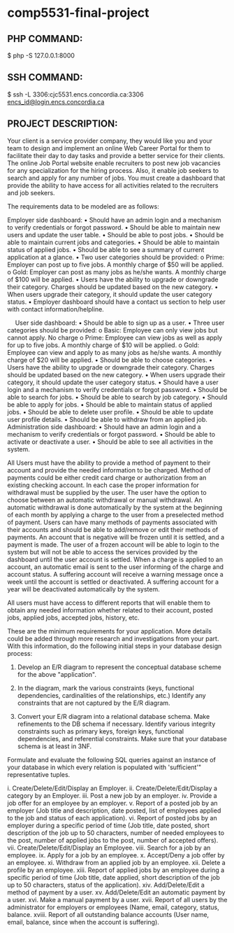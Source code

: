 # comp5531-final-project

## PHP COMMAND:

$ php -S 127.0.0.1:8000

## SSH COMMAND:

$ ssh -L 3306:cjc5531.encs.concordia.ca:3306 encs_id@login.encs.concordia.ca

## PROJECT DESCRIPTION:

Your client is a service provider company, they would like you and your team to design and implement an online Web Career Portal for them to facilitate their day to day tasks and provide a better service for their clients. The online Job Portal website enable recruiters to post new job vacancies for any specialization for the hiring process. Also, it enable job seekers to search and apply for any number of jobs. You must create a dashboard that provide the ability to have access for all activities related to the recruiters and job seekers.

The requirements data to be modeled are as follows:

Employer side dashboard:
•	Should have an admin login and a mechanism to verify credentials or forgot password.
•	Should be able to maintain new users and update the user table.
•	Should be able to post jobs.
•	Should be able to maintain current jobs and categories.
•	Should be able to maintain status of applied jobs.
•	Should be able to see a summary of current application at a glance.
•	Two user categories should be provided: 
o	Prime: Employer can post up to five jobs. A monthly charge of $50 will be applied.
o	Gold: Employer can post as many jobs as he/she wants. A monthly charge of $100 will be applied.
•	Users have the ability to upgrade or downgrade their category. Charges should be updated based on the new category.
•	When users upgrade their category, it should update the user category status.
•	Employer dashboard should have a contact us section to help user with contact information/helpline.

 
User side dashboard:
•	Should be able to sign up as a user.
•	Three user categories should be provided: 
o	Basic: Employee can only view jobs but cannot apply. No charge
o	Prime: Employee can view jobs as well as apply for up to five jobs. A monthly charge of $10 will be applied.
o	Gold: Employee can view and apply to as many jobs as he/she wants. A monthly charge of $20 will be applied.
•	Should be able to choose categories.
•	Users have the ability to upgrade or downgrade their category. Charges should be updated based on the new category.
•	When users upgrade their category, it should update the user category status.
•	Should have a user login and a mechanism to verify credentials or forgot password.
•	Should be able to search for jobs.
•	Should be able to search by job category.
•	Should be able to apply for jobs.
•	Should be able to maintain status of applied jobs.
•	Should be able to delete user profile.
•	Should be able to update user profile details.
•	Should be able to withdraw from an applied job. 
Administration side dashboard:
•	Should have an admin login and a mechanism to verify credentials or forgot password.
•	Should be able to activate or deactivate a user.
•	Should be able to see all activities in the system.

All Users must have the ability to provide a method of payment to their account and provide the needed information to be charged. Method of payments could be either credit card charge or authorization from an existing checking account. In each case the proper information for withdrawal must be supplied by the user. The user have the option to choose between an automatic withdrawal or manual withdrawal.  An automatic withdrawal is done automatically by the system at the beginning of each month by applying a charge to the user from a preselected method of payment. Users can have many methods of payments associated with their accounts and should be able to add/remove or edit their methods of payments. An account that is negative will be frozen until it is settled, and a payment is made.  The user of a frozen account will be able to login to the system but will not be able to access the services provided by the dashboard until the user account is settled. When a charge is applied to an account, an automatic email is sent to the user informing of the charge and account status. A suffering account will receive a warning message once a week until the account is settled or deactivated. A suffering account for a year will be deactivated automatically by the system.  

All users must have access to different reports that will enable them to obtain any needed information whether related to their account, posted jobs, applied jobs, accepted jobs, history, etc. 

These are the minimum requirements for your application. More details could be added through more research and investigations from your part. With this information, do the following initial steps in your database design process:

1.	Develop an E/R diagram to represent the conceptual database scheme for the above "application".

2.	In the diagram, mark the various constraints (keys, functional dependencies, cardinalities of the relationships, etc.) Identify any constraints that are not captured by the E/R diagram.

3.	Convert your E/R diagram into a relational database schema. Make refinements to the DB schema if necessary. Identify various integrity constraints such as primary keys, foreign keys, functional dependencies, and referential constraints. Make sure that your database schema is at least in 3NF.

Formulate and evaluate the following SQL queries against an instance of your database in which every relation is populated with 'sufficient'" representative tuples.

i.	Create/Delete/Edit/Display an Employer.
ii.	Create/Delete/Edit/Display a category by an Employer. 
iii.	Post a new job by an employer.
iv.	Provide a job offer for an employee by an employer.
v.	Report of a posted job by an employer (Job title and description, date posted, list of employees applied to the job and status of each application).
vi.	Report of posted jobs by an employer during a specific period of time (Job title, date posted, short description of the job up to 50 characters, number of needed employees to the post, number of applied jobs to the post, number of accepted offers).
vii.	Create/Delete/Edit/Display an Employee.
viii.	Search for a job by an employee.
ix.	Apply for a job by an employee.
x.	Accept/Deny a job offer by an employee.
xi.	Withdraw from an applied job by an employee.
xii.	Delete a profile by an employee.
xiii.	Report of applied jobs by an employee during a specific period of time (Job title, date applied, short description of the job up to 50 characters, status of the application).
xiv.	Add/Delete/Edit a method of payment by a user.
xv.	Add/Delete/Edit an automatic payment by a user.
xvi.	Make a manual payment by a user.
xvii.	Report of all users by the administrator for employers or employees (Name, email, category, status, balance.
xviii.	Report of all outstanding balance accounts (User name, email, balance, since when the account is suffering).
